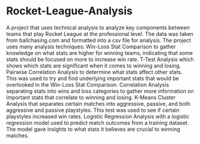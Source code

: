 # Rocket-League-Analysis
A project that uses technical analysis to analyze key components between teams that play Rocket League at the professional level. The data was taken from ballchasing.com and formatted into a csv file for analysis.
The project uses many analysis techniques:
Win-Loss Stat Comparison to gather knowledge on what stats are higher for winning teams, indicating that some stats should be focused on more to increase win rate.
T-Test Analysis which shows which stats are significant when it comes to winning and losing.
Pairwise Correlation Analysis to determine what stats affect other stats. This was used to try and find underlying important stats that would be overlooked in the Win-Loss Stat Comparison.
Correlation Analysis separating stats into wins and loss categories to gather more information on important stats that correlate to winning and losing.
K-Means Cluster Analysis that separates certain matches into aggressive, passive, and both aggressive and passive playstyles. This test was used to see if certain playstyles increased win rates.
Logistic Regression Analysis with a logistic regression model used to predict match outcomes from a training dataset. The model gave insights to what stats it believes are crucial to winning matches.
